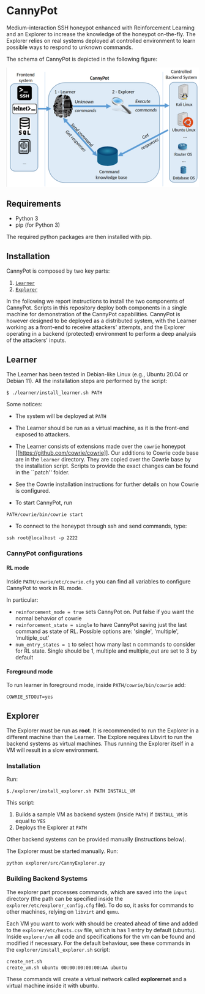 # CannyPot

Medium-interaction SSH honeypot enhanced with Reinforcement Learning and an Explorer to increase the knowledge of the honeypot on-the-fly. The Explorer relies on real systems deployed at controlled environment to learn possible ways to respond to unknown commands.

The schema of CannyPot is depicted in the following figure:

![Schema](architecture.png 'Schema')

## Requirements

* Python 3
* pip (for Python 3)

The required python packages are then installed with pip.

## Installation

CannyPot is composed by two key parts:

1. [``Learner``](#learner)
2. [``Explorer``](#explorer)

In the following we report instructions to install the two components of CannyPot. Scripts in this repository deploy both components in a single machine for demonstration of the CannyPot capabilities. CannyPot is however designed to be deployed as a distributed system, with the Learner working as a front-end to receive attackers' attempts, and the Explorer operating in a backend (protected) environment to perform a deep analysis of the attackers' inputs.

## Learner

The Learner has been tested in Debian-like Linux (e.g., Ubuntu 20.04 or Debian 11). All the installation steps are performed by the script:

```
$ ./learner/install_learner.sh PATH
```

Some notices:

* The system will be deployed at `PATH`

* The Learner should be run as a virtual machine, as it is the front-end exposed to attackers.

* The Learner consists of extensions made over the `cowrie` honeypot [[https://github.com/cowrie/cowrie]]. Our additions to Cowrie code base are in the ``learner`` directory. They are copied over the Cowrie base by the installation script. Scripts to provide the exact changes can be found in the ``patch'' folder.

* See the Cowrie installation instructions for further details on how Cowrie is configured.

* To start CannyPot, run

```
PATH/cowrie/bin/cowrie start
```

* To connect to the honeypot through ssh and send commands, type:

```
ssh root@localhost -p 2222
```

### CannyPot configurations

#### RL mode

Inside `PATH/cowrie/etc/cowrie.cfg` you can find all variables to configure CannyPot to work in RL mode.

In particular:

* `reinforcement_mode = true` sets CannyPot on. Put false if you want the normal behavior of cowrie
* `reinforcement_state = single` to have CannyPot saving just the last command as state of RL. Possible options are: 'single', 'multiple', 'multiple_out'
* `num_entry_states = 1` to select how many last n commands to consider for RL state. Single should be 1, multiple and multiple_out are set to 3 by default

#### Foreground mode

To run learner in foreground mode, inside ``PATH/cowrie/bin/cowrie`` add:

```
COWRIE_STDOUT=yes
```

## Explorer

The Explorer must be run as **root**. It is recommended to run the Explorer in a different machine than the Learner. The Explore requires Libvirt to run the backend systems as virtual machines. Thus running the Explorer itself in a VM will result in a slow environment.

### Installation

Run:

```
$./explorer/install_explorer.sh PATH INSTALL_VM
```

This script:
1. Builds a sample VM as backend system (inside `PATH`) if `INSTALL_VM` is equal to `YES`
2. Deploys the Explorer at `PATH`

Other backend systems can be provided manually (instructions below).

The Explorer must be started manually. Run:

```
python explorer/src/CannyExplorer.py
```

### Building Backend Systems

The explorer part processes commands, which are saved into the ``input`` directory (the path can be specified inside the `explorer/etc/explorer_config.cfg` file).
To do so, it asks for commands to other machines, relying on ``libvirt`` and ``qemu``.

Each VM you want to work with should be created ahead of time and added to the ``explorer/etc/hosts.csv`` file, which is has 1 entry by default (ubuntu).
Inside ``explorer/vm`` all code and specifications for the vm can be found and modified if necessary. For the default behaviour, see these commands in the `explorer/install_explorer.sh` script:

```
create_net.sh
create_vm.sh ubuntu 00:00:00:00:00:AA ubuntu
```

These commands will create a virtual network called **explorernet** and a virtual machine inside it with ubuntu.
